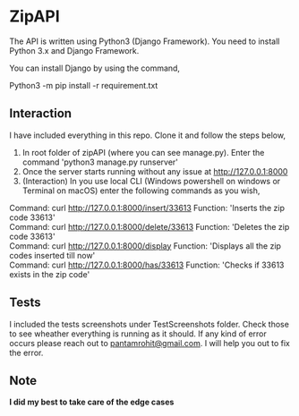 ZipAPI
======

The API is written using Python3 (Django Framework). You need to install Python 3.x and Django Framework.

You can install Django by using the command,

Python3 -m pip install -r requirement.txt

Interaction
-----

I have included everything in this repo. Clone it and follow the steps below,

1. In root folder of zipAPI (where you can see manage.py). Enter the command 'python3 manage.py runserver'
2. Once the server starts running without any issue at http://127.0.0.1:8000
3. (Interaction) In you use local CLI (Windows powershell on windows or Terminal on macOS) enter the following commands as you wish,

Command: curl http://127.0.0.1:8000/insert/33613 Function: 'Inserts the zip code 33613' <br/>
Command: curl http://127.0.0.1:8000/delete/33613 Function: 'Deletes the zip code 33613' <br/>
Command: curl http://127.0.0.1:8000/display Function: 'Displays all the zip codes inserted till now' <br/>
Command: curl http://127.0.0.1:8000/has/33613 Function: 'Checks if 33613 exists in the zip code'<br/>

Tests
-----

I included the tests screenshots under TestScreenshots folder. Check those to see wheather everything is running as it should. If any kind of error occurs please reach out to pantamrohit@gmail.com. I will help you out to fix the error. 

Note
-----

**I did my best to take care of the edge cases**
